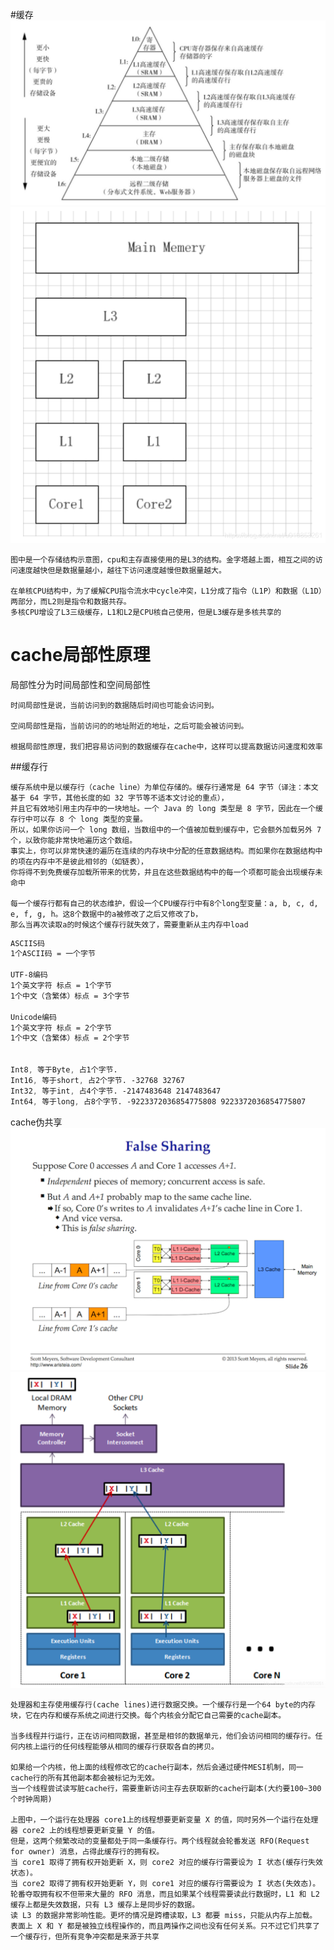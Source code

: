 #缓存
![](.cache_images/cache.png)
![](.cache_images/cpu_n_memory.png)

    图中是一个存储结构示意图，cpu和主存直接使用的是L3的结构。金字塔越上面，相互之间的访问速度越快但是数据量越小，越往下访问速度越慢但数据量越大。

    在单核CPU结构中，为了缓解CPU指令流水中cycle冲突，L1分成了指令（L1P）和数据（L1D）两部分，而L2则是指令和数据共存。
    多核CPU增设了L3三级缓存，L1和L2是CPU核自己使用，但是L3缓存是多核共享的

# cache局部性原理

局部性分为时间局部性和空间局部性

    时间局部性是说，当前访问到的数据随后时间也可能会访问到。

    空间局部性是指，当前访问的的地址附近的地址，之后可能会被访问到。

    根据局部性原理，我们把容易访问到的数据缓存在cache中，这样可以提高数据访问速度和效率
##缓存行

    缓存系统中是以缓存行（cache line）为单位存储的。缓存行通常是 64 字节（译注：本文基于 64 字节，其他长度的如 32 字节等不适本文讨论的重点），
    并且它有效地引用主内存中的一块地址。一个 Java 的 long 类型是 8 字节，因此在一个缓存行中可以存 8 个 long 类型的变量。
    所以，如果你访问一个 long 数组，当数组中的一个值被加载到缓存中，它会额外加载另外 7 个，以致你能非常快地遍历这个数组。
    事实上，你可以非常快速的遍历在连续的内存块中分配的任意数据结构。而如果你在数据结构中的项在内存中不是彼此相邻的（如链表），
    你将得不到免费缓存加载所带来的优势，并且在这些数据结构中的每一个项都可能会出现缓存未命中
    
    每一个缓存行都有自己的状态维护，假设一个CPU缓存行中有8个long型变量：a, b, c, d, e, f, g, h。这8个数据中的a被修改了之后又修改了b，
    那么当再次读取a的时候这个缓存行就失效了，需要重新从主内存中load
```css
ASCIIS码
1个ASCII码 = 一个字节
          
UTF-8编码
1个英文字符 标点 = 1个字节
1个中文（含繁体）标点 = 3个字节
 
Unicode编码
1个英文字符 标点 = 2个字节
1个中文（含繁体）标点 = 2个字节


Int8, 等于Byte, 占1个字节.
Int16, 等于short, 占2个字节. -32768 32767
Int32, 等于int, 占4个字节. -2147483648 2147483647
Int64, 等于long, 占8个字节. -9223372036854775808 9223372036854775807

```

cache伪共享
![](.cache_images/false_sharing.png)
![](.cache_images/false_share.png)

    处理器和主存使用缓存行(cache lines)进行数据交换。一个缓存行是一个64 byte的内存块，它在内存和缓存系统之间进行交换。每个内核会分配它自己需要的cache副本。

    当多线程并行运行，正在访问相同数据，甚至是相邻的数据单元，他们会访问相同的缓存行。任何内核上运行的任何线程能够从相同的缓存行获取各自的拷贝。
    
    如果给一个内核，他上面的线程修改它的cache行副本，然后会通过硬件MESI机制，同一cache行的所有其他副本都会被标记为无效。
    当一个线程尝试读写脏cache行，需要重新访问主存去获取新的cache行副本(大约要100~300个时钟周期)
    
    上图中，一个运行在处理器 core1上的线程想要更新变量 X 的值，同时另外一个运行在处理器 core2 上的线程想要更新变量 Y 的值。
    但是，这两个频繁改动的变量都处于同一条缓存行。两个线程就会轮番发送 RFO(Request for owner) 消息，占得此缓存行的拥有权。
    当 core1 取得了拥有权开始更新 X，则 core2 对应的缓存行需要设为 I 状态(缓存行失效状态)。
    当 core2 取得了拥有权开始更新 Y，则 core1 对应的缓存行需要设为 I 状态(失效态)。
    轮番夺取拥有权不但带来大量的 RFO 消息，而且如果某个线程需要读此行数据时，L1 和 L2 缓存上都是失效数据，只有 L3 缓存上是同步好的数据。
    读 L3 的数据非常影响性能。更坏的情况是跨槽读取，L3 都要 miss，只能从内存上加载。
    表面上 X 和 Y 都是被独立线程操作的，而且两操作之间也没有任何关系。只不过它们共享了一个缓存行，但所有竞争冲突都是来源于共享
